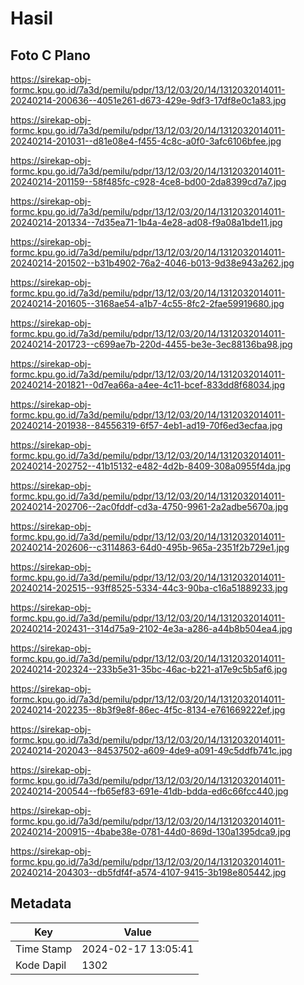 # Hasil

## Foto C Plano

https://sirekap-obj-formc.kpu.go.id/7a3d/pemilu/pdpr/13/12/03/20/14/1312032014011-20240214-200636--4051e261-d673-429e-9df3-17df8e0c1a83.jpg

https://sirekap-obj-formc.kpu.go.id/7a3d/pemilu/pdpr/13/12/03/20/14/1312032014011-20240214-201031--d81e08e4-f455-4c8c-a0f0-3afc6106bfee.jpg

https://sirekap-obj-formc.kpu.go.id/7a3d/pemilu/pdpr/13/12/03/20/14/1312032014011-20240214-201159--58f485fc-c928-4ce8-bd00-2da8399cd7a7.jpg

https://sirekap-obj-formc.kpu.go.id/7a3d/pemilu/pdpr/13/12/03/20/14/1312032014011-20240214-201334--7d35ea71-1b4a-4e28-ad08-f9a08a1bde11.jpg

https://sirekap-obj-formc.kpu.go.id/7a3d/pemilu/pdpr/13/12/03/20/14/1312032014011-20240214-201502--b31b4902-76a2-4046-b013-9d38e943a262.jpg

https://sirekap-obj-formc.kpu.go.id/7a3d/pemilu/pdpr/13/12/03/20/14/1312032014011-20240214-201605--3168ae54-a1b7-4c55-8fc2-2fae59919680.jpg

https://sirekap-obj-formc.kpu.go.id/7a3d/pemilu/pdpr/13/12/03/20/14/1312032014011-20240214-201723--c699ae7b-220d-4455-be3e-3ec88136ba98.jpg

https://sirekap-obj-formc.kpu.go.id/7a3d/pemilu/pdpr/13/12/03/20/14/1312032014011-20240214-201821--0d7ea66a-a4ee-4c11-bcef-833dd8f68034.jpg

https://sirekap-obj-formc.kpu.go.id/7a3d/pemilu/pdpr/13/12/03/20/14/1312032014011-20240214-201938--84556319-6f57-4eb1-ad19-70f6ed3ecfaa.jpg

https://sirekap-obj-formc.kpu.go.id/7a3d/pemilu/pdpr/13/12/03/20/14/1312032014011-20240214-202752--41b15132-e482-4d2b-8409-308a0955f4da.jpg

https://sirekap-obj-formc.kpu.go.id/7a3d/pemilu/pdpr/13/12/03/20/14/1312032014011-20240214-202706--2ac0fddf-cd3a-4750-9961-2a2adbe5670a.jpg

https://sirekap-obj-formc.kpu.go.id/7a3d/pemilu/pdpr/13/12/03/20/14/1312032014011-20240214-202606--c3114863-64d0-495b-965a-2351f2b729e1.jpg

https://sirekap-obj-formc.kpu.go.id/7a3d/pemilu/pdpr/13/12/03/20/14/1312032014011-20240214-202515--93ff8525-5334-44c3-90ba-c16a51889233.jpg

https://sirekap-obj-formc.kpu.go.id/7a3d/pemilu/pdpr/13/12/03/20/14/1312032014011-20240214-202431--314d75a9-2102-4e3a-a286-a44b8b504ea4.jpg

https://sirekap-obj-formc.kpu.go.id/7a3d/pemilu/pdpr/13/12/03/20/14/1312032014011-20240214-202324--233b5e31-35bc-46ac-b221-a17e9c5b5af6.jpg

https://sirekap-obj-formc.kpu.go.id/7a3d/pemilu/pdpr/13/12/03/20/14/1312032014011-20240214-202235--8b3f9e8f-86ec-4f5c-8134-e761669222ef.jpg

https://sirekap-obj-formc.kpu.go.id/7a3d/pemilu/pdpr/13/12/03/20/14/1312032014011-20240214-202043--84537502-a609-4de9-a091-49c5ddfb741c.jpg

https://sirekap-obj-formc.kpu.go.id/7a3d/pemilu/pdpr/13/12/03/20/14/1312032014011-20240214-200544--fb65ef83-691e-41db-bdda-ed6c66fcc440.jpg

https://sirekap-obj-formc.kpu.go.id/7a3d/pemilu/pdpr/13/12/03/20/14/1312032014011-20240214-200915--4babe38e-0781-44d0-869d-130a1395dca9.jpg

https://sirekap-obj-formc.kpu.go.id/7a3d/pemilu/pdpr/13/12/03/20/14/1312032014011-20240214-204303--db5fdf4f-a574-4107-9415-3b198e805442.jpg


## Metadata

| Key        | Value               |
| ---------- | ------------------- |
| Time Stamp | 2024-02-17 13:05:41 |
| Kode Dapil | 1302                |



